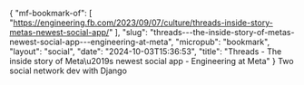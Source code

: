 {
    "mf-bookmark-of": [
        "https://engineering.fb.com/2023/09/07/culture/threads-inside-story-metas-newest-social-app/"
    ],
    "slug": "threads---the-inside-story-of-metas-newest-social-app---engineering-at-meta",
    "micropub": "bookmark",
    "layout": "social",
    "date": "2024-10-03T15:36:53",
    "title": "Threads - The inside story of Meta\u2019s newest social app - Engineering at Meta"
}
Two social network dev with Django